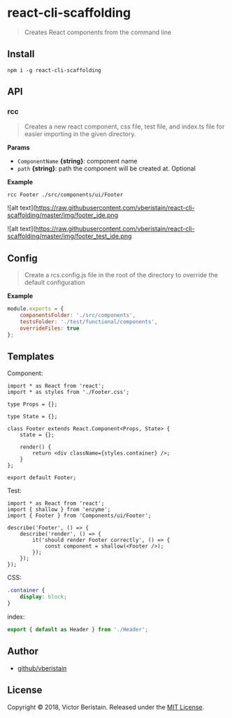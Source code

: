 # react-cli-scaffolding

> Creates React components from the command line

## Install

```
npm i -g react-cli-scaffolding
```


## API

### rcc

> Creates a new react component, css file, test file, and index.ts file for easier importing in the given directory.

**Params**

* `ComponentName` **{string}**: component name    
* `path` **{string}**: path the component will be created at. Optional    

**Example**

```
rcc Footer ./src/components/ui/Footer
```

![alt text](https://raw.githubusercontent.com/vberistain/react-cli-scaffolding/master/img/footer_ide.png

![alt text](https://raw.githubusercontent.com/vberistain/react-cli-scaffolding/master/img/footer_test_ide.png


## Config

> Create a rcs.config.js file in the root of the directory to override the default configuration

**Example**

```js
module.exports = {
    componentsFolder: './src/components',
    testsFolder: './test/functional/components',
    overrideFiles: true
};
```

## Templates

Component:

```tsx
import * as React from 'react';
import * as styles from './Footer.css';

type Props = {};

type State = {};

class Footer extends React.Component<Props, State> {
    state = {};

    render() {
        return <div className={styles.container} />;
    }
};

export default Footer;
```

Test:

```tsx
import * as React from 'react';
import { shallow } from 'enzyme';
import { Footer } from 'Components/ui/Footer';

describe('Footer', () => {
    describe('render', () => {
        it('should render Footer correctly', () => {
            const component = shallow(<Footer />);
        });
    });
});
```

CSS:
```css
.container {
    display: block;
}
```

index:
```ts
export { default as Header } from './Header';
```

## Author
- [github/vberistain](https://github.com/vberistain)

## License
Copyright © 2018, Victor Beristain. Released under the [MIT License](LICENSE).


